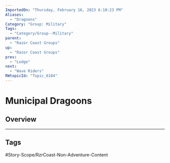 ```yaml
---
ImportedOn: "Thursday, February 16, 2023 6:10:23 PM"
Aliases:
  - "Dragoons"
Category: "Group: Military"
Tags:
  - "Category/Group--Military"
parent:
  - "Razor Coast Groups"
up:
  - "Razor Coast Groups"
prev:
  - "Lodge"
next:
  - "Wave Riders"
RWtopicId: "Topic_6104"
---
```

# Municipal Dragoons
## Overview

---
## Tags
#Story-Scope/RzrCoast-Non-Adventure-Content

